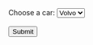 <html>
    <head>
        <meta charset="UTF-8">
        <title>Temperature Data Bar Graph</title>
        <script type="text/javascript" src="https://cdnjs.cloudflare.com/ajax/libs/Chart.js/2.8.0/Chart.min.js"></script>
        <script type="text/javascript" src="https://cdnjs.cloudflare.com/ajax/libs/d3/5.7.0/d3.min.js"></script>
    </head>
    <body>
	<form action="/action_page.php" method = "POST">
  		<label for="cars">Choose a car:</label>
  		<select name="cars" id="cars">
    			<option value="volvo">Volvo</option>
    			<option value="saab">Saab</option>
    			<option value="opel">Opel</option>
    			<option value="audi">Audi</option>
  		</select>
  		<br><br>
  	<input type="submit" value="Submit">
	</form>
        <canvas id="chart"></canvas>
        <script>
            var file = 'docs/database/individual_drugs/0202020L0AABDBD.csv';
            var title = 'Predictions of prescriptions at OUH';
            d3.csv(file).then(makeChart);
            function makeChart(days) {
                var dayLabel = days.map(function(d){return d.time});
                var dayTemp = days.map(function(d) {return d.Y});
                var dayPred = days.map(function(d) {return d.Ybar});
                //Set Min for better visiable range
                var minX = d3.min(dayTemp);
                minX -= 10;
                 
                var chart = new Chart('chart', {
                    type: 'bar',
                    data: {
                        labels: dayLabel,
                        datasets: [
                            {
								label: 'Actual',
                                data: dayTemp,
								backgroundColor: '#A0EFFD',
                            },
							{
								label: 'Predicted',
								data: dayPred,
								backgroundColor: '#DAA0FD',
							}
                        ]
                    },
                    options: {
                        title: {
                            display: true,
                            text: title,
                        },
                        legend: {
                            display: true
                        },
                        scales: {
                            xAxes: [
                                {
                                    ticks: {
                                        suggestedMin: minX,
                                    }
                                }
                            ]
                        }
                    }
                });
            }
        </script>
    </body>
</html>
